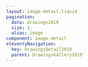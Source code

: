 ```yaml
---
layout: image-detail.liquid
pagination:
  data: drawings2019
  size: 1
  alias: image
component: image-detail
eleventyNavigation:
  key: DrawingsDetail2019
  parent: DrawingsGallery2019
---
```

